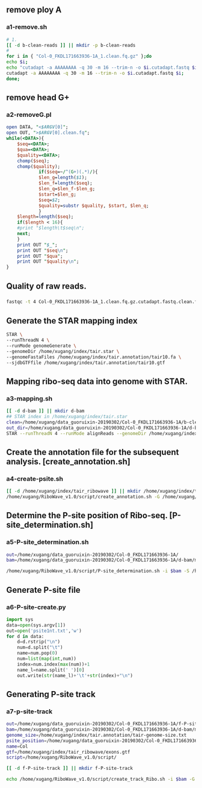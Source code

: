 ## remove ploy A
### a1-remove.sh
```sh
# 1.
[[ -d b-clean-reads ]] || mkdir -p b-clean-reads
#
for i in { "Col-0_FKDL171663936-1A_1.clean.fq.gz" };do
echo $i;
echo "cutadapt -a AAAAAAAA -q 30 -m 16 --trim-n -o $i.cutadapt.fastq $i";
cutadapt -a AAAAAAAA -q 30 -m 16 --trim-n -o $i.cutadapt.fastq $i;
done;
```
## remove head G+
### a2-removeG.pl
```perl
open DATA, "<$ARGV[0]";
open OUT, ">$ARGV[0].clean.fq";
while(<DATA>){
    $seq=<DATA>;
    $qua=<DATA>;
    $quality=<DATA>;
    chomp($seq);
    chomp($quality);
            if($seq=~/^(G+)(.*)/){
            $len_g=length($1);
            $len_f=length($seq);
            $len_q=$len_f-$len_g;
            $start=$len_g;
            $seq=$2;
            $quality=substr $quality, $start, $len_q;
            }
    $length=length($seq);
    if($length < 16){
	#print "$length\t$seq\n";
	next;
    }
    print OUT "$_";
    print OUT "$seq\n";
    print OUT "$qua";
    print OUT "$quality\n";
}
```

## Quality of raw reads.
### 
```sh
fastqc -t 4 Col-0_FKDL171663936-1A_1.clean.fq.gz.cutadapt.fastq.clean.fq
```
## Generate the STAR mapping index
```sh
STAR \
--runThreadN 4 \
--runMode genomeGenerate \
--genomeDir /home/xugang/index/tair.star \
--genomeFastaFiles /home/xugang/index/tair.annotation/tair10.fa \
--sjdbGTFfile /home/xugang/index/tair.annotation/tair10.gtf

```
## Mapping ribo-seq data into genome with STAR.
### a3-mapping.sh
```sh
[[ -d d-bam ]] || mkdir d-bam
## STAR index in /home/xugang/index/tair.star
clean=/home/xugang/data_guoruixin-20190302/Col-0_FKDL171663936-1A/b-clean-reads/Col-0_FKDL171663936-1A_1.clean.fq.gz.cutadapt.fastq.clean.fq
out_dir=/home/xugang/data_guoruixin-20190302/Col-0_FKDL171663936-1A/d-bam/map
STAR --runThreadN 4 --runMode alignReads --genomeDir /home/xugang/index/tair.star  --outFilterMismatchNmax 3 --outFilterMultimapNmax 8 --chimScoreSeparation 10 --outSAMattributes All --outFilterIntronMotifs RemoveNoncanonical --outSAMtype BAM SortedByCoordinate --outSAMmultNmax 1 --outMultimapperOrder Random --readFilesIn $clean --outFileNamePrefix $out_dir
```

## Create the annotation file for the subsequent analysis. [create_annotation.sh]
### a4-create-psite.sh
```sh
[[ -d /home/xugang/index/tair_ribowave ]] || mkdir /home/xugang/index/tair_ribowave
/home/xugang/RiboWave_v1.0/script/create_annotation.sh -G /home/xugang/index/tair.annotation/Arabidopsis_thaliana.TAIR10.34.refine.gtf -f /home/xugang/index/tair.annotation/tair10.fa  -o /home/xugang/index/tair_ribowave  -s /home/xugang/RiboWave_v1.0/script/
```

## Determine the P-site position of Ribo-seq. [P-site_determination.sh]
### a5-P-site_determination.sh

```sh
out=/home/xugang/data_guoruixin-20190302/Col-0_FKDL171663936-1A/
bam=/home/xugang/data_guoruixin-20190302/Col-0_FKDL171663936-1A/d-bam/mapAligned.sortedByCoord.out.bam

/home/xugang/RiboWave_v1.0/script/P-site_determination.sh -i $bam -S /home/xugang/index/tair_ribowave/start_codon.bed -o $out -s /home/xugang/RiboWave_v1.0/script/ -n Col
```

## Generate P-site file
### a6-P-site-create.py
```python
import sys
data=open(sys.argv[1])
out=open('psite1nt.txt','w')
for d in data:
    d=d.rstrip("\n")
    num=d.split("\t")
    name=num.pop(0)
    num=list(map(int,num))
    index=num.index(max(num))+1
    name_l=name.split(' ')[0]
    out.write(str(name_l)+'\t'+str(index)+"\n")
```

## Generating P-site track
### a7-p-site-track
```sh
out=/home/xugang/data_guoruixin-20190302/Col-0_FKDL171663936-1A/f-P-site-track
bam=/home/xugang/data_guoruixin-20190302/Col-0_FKDL171663936-1A/d-bam/mapAligned.sortedByCoord.out.bam
genome_size=/home/xugang/index/tair.annotation/tair-genome-size.txt
psite_position=/home/xugang/data_guoruixin-20190302/Col-0_FKDL171663936-1A/e-p-site/P-site/psite1nt.txt
name=Col
gtf=/home/xugang/index/tair_ribowave/exons.gtf
script=/home/xugang/RiboWave_v1.0/script/

[[ -d f-P-site-track ]] || mkdir f-P-site-track

echo /home/xugang/RiboWave_v1.0/script/create_track_Ribo.sh -i $bam -G $gtf -g $genome_size -P $psite_position -o $out -s $script -n $name


```


